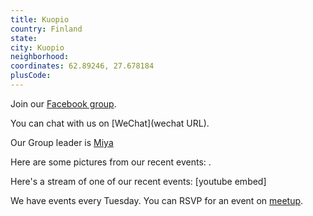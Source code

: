 ```yaml
---
title: Kuopio
country: Finland
state: 
city: Kuopio
neighborhood: 
coordinates: 62.89246, 27.678184
plusCode:
---
```

Join our [Facebook group](https://www.facebook.com/groups/free.code.camp.kuopio).

You can chat with us on [WeChat](wechat URL).

Our Group leader is [Miya](freecodecamp.org/miya)

Here are some pictures from our recent events:
![]().

Here's a stream of one of our recent events:
[youtube embed]

We have events every Tuesday. You can RSVP for an event on [meetup](meetupurl).
